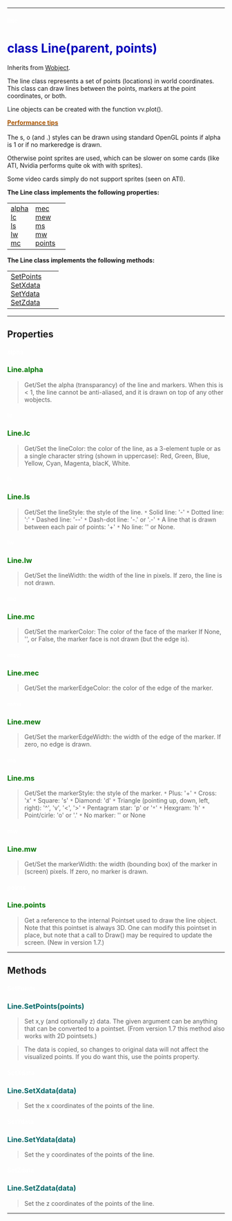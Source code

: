 
---

#### <font color='#FFF'>line</font> ####
# <font color='#00B'>class Line(parent, points)</font> #

Inherits from [Wobject](cls_Wobject.md).

The line class represents a set of points (locations) in world coordinates. This class can draw lines between the points, markers at the point coordinates, or both.

Line objects can be created with the function vv.plot().

<b><u><font color='#A50'>Performance tips</font></u></b><br /><br />
The s, o (and .) styles can be drawn using standard OpenGL points if alpha is 1 or if no markeredge is drawn.

Otherwise point sprites are used, which can be slower on some cards (like ATI, Nvidia performs quite ok with with sprites).

Some video cards simply do not support sprites (seen on ATI).





**The Line class implements the following properties:**<br /><table cellpadding='10px'><tr>
<td valign='top'>
<a href='#alpha.md'>alpha</a><br /><a href='#lc.md'>lc</a><br /><a href='#ls.md'>ls</a><br /><a href='#lw.md'>lw</a><br /><a href='#mc.md'>mc</a><br /></td>
<td valign='top'>
<a href='#mec.md'>mec</a><br /><a href='#mew.md'>mew</a><br /><a href='#ms.md'>ms</a><br /><a href='#mw.md'>mw</a><br /><a href='#points.md'>points</a><br /></td>
<td valign='top'>
</td>
</tr></table>

**The Line class implements the following methods:**<br />
<table cellpadding='10px'><tr>
<td valign='top'>
<a href='#SetPoints.md'>SetPoints</a><br /><a href='#SetXdata.md'>SetXdata</a><br /><a href='#SetYdata.md'>SetYdata</a><br /><a href='#SetZdata.md'>SetZdata</a><br /></td>
<td valign='top'>
</td>
<td valign='top'>
</td>
</tr></table>



---


## Properties ##

#### <font color='#FFF'>alpha</font> ####
### <font color='#070'>Line.alpha</font> ###

> Get/Set the alpha (transparancy) of the line and markers. When this is < 1, the line cannot be anti-aliased, and it is drawn on top of any other wobjects.


#### <font color='#FFF'>lc</font> ####
### <font color='#070'>Line.lc</font> ###

> Get/Set the lineColor: the color of the line, as a 3-element tuple or as a single character string (shown in uppercase): Red, Green, Blue, Yellow, Cyan, Magenta, blacK, White.


#### <font color='#FFF'>ls</font> ####
### <font color='#070'>Line.ls</font> ###

> Get/Set the lineStyle: the style of the line.
> `*` Solid line: '-'
> `*` Dotted line: ':'
> `*` Dashed line: '--'
> `*` Dash-dot line: '-.' or '.-'
> `*` A line that is drawn between each pair of points: '+'
> `*` No line: '' or None.


#### <font color='#FFF'>lw</font> ####
### <font color='#070'>Line.lw</font> ###

> Get/Set the lineWidth: the width of the line in pixels. If zero, the line is not drawn.


#### <font color='#FFF'>mc</font> ####
### <font color='#070'>Line.mc</font> ###

> Get/Set the markerColor: The color of the face of the marker If None, '', or False, the marker face is not drawn (but the edge is).


#### <font color='#FFF'>mec</font> ####
### <font color='#070'>Line.mec</font> ###

> Get/Set the markerEdgeColor: the color of the edge of the marker.


#### <font color='#FFF'>mew</font> ####
### <font color='#070'>Line.mew</font> ###

> Get/Set the markerEdgeWidth: the width of the edge of the marker. If zero, no edge is drawn.


#### <font color='#FFF'>ms</font> ####
### <font color='#070'>Line.ms</font> ###

> Get/Set the markerStyle: the style of the marker.
> `*` Plus: '+'
> `*` Cross: 'x'
> `*` Square: 's'
> `*` Diamond: 'd'
> `*` Triangle (pointing up, down, left, right): '^', 'v', '<', '>'
> `*` Pentagram star: 'p' or '`*`'
> `*` Hexgram: 'h'
> `*` Point/cirle: 'o' or '.'
> `*` No marker: '' or None


#### <font color='#FFF'>mw</font> ####
### <font color='#070'>Line.mw</font> ###

> Get/Set the markerWidth: the width (bounding box) of the marker in (screen) pixels. If zero, no marker is drawn.


#### <font color='#FFF'>points</font> ####
### <font color='#070'>Line.points</font> ###

> Get a reference to the internal Pointset used to draw the line object. Note that this pointset is always 3D. One can modify this pointset in place, but note that a call to Draw() may be required to update the screen. (New in version 1.7.)




---


## Methods ##

#### <font color='#FFF'>SetPoints</font> ####
### <font color='#066'>Line.SetPoints(points)</font> ###

> Set x,y (and optionally z) data. The given argument can be anything that can be converted to a pointset. (From version 1.7 this method also works with 2D pointsets.)

> The data is copied, so changes to original data will not affect  the visualized points. If you do want this, use the points property.




#### <font color='#FFF'>SetXdata</font> ####
### <font color='#066'>Line.SetXdata(data)</font> ###

> Set the x coordinates of the points of the line.




#### <font color='#FFF'>SetYdata</font> ####
### <font color='#066'>Line.SetYdata(data)</font> ###

> Set the y coordinates of the points of the line.




#### <font color='#FFF'>SetZdata</font> ####
### <font color='#066'>Line.SetZdata(data)</font> ###

> Set the z coordinates of the points of the line.





---

